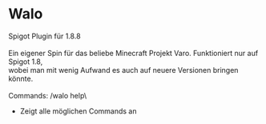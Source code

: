 # Walo

Spigot Plugin für 1.8.8\
\
Ein eigener Spin für das beliebe Minecraft Projekt Varo. Funktioniert nur auf Spigot 1.8,\
wobei man mit wenig Aufwand es auch auf neuere Versionen bringen könnte.\
\
Commands: /walo help\
  - Zeigt alle möglichen Commands an
